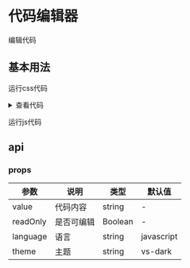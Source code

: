 <script setup>
  import { defineAsyncComponent } from 'vue';
  // import codeEditor from '../../../src/components/codeEditor/index.vue'
  const codeEditor = defineAsyncComponent(() =>
    import('../../../src/components/codeEditor/index.vue')
  );

const css = `.solarsys{
  width: 800px;
  height: 800px;;
  position: relative;
  margin: 0 auto;
  background-color: #000000;
  padding: 0;
  transform: scale(1);
}

/*太阳*/
.sun {
  left:357px;
  top:357px;
  height: 90px;
  width: 90px;
  background-color: rgb(248,107,35);
  border-radius: 50%;
  box-shadow: 5px 5px 10px rgb(248,107,35), -5px -5px 10px rgb(248,107,35), 5px -5px 10px rgb(248,107,35), -5px 5px 10px rgb(248,107,35);
  position: absolute;
  margin: 0;
}

/*水星*/
.mercury {
  left:337.5px;
  top:395px;
  height: 10px;
  width: 10px;
  background-color: rgb(166,138,56);
  border-radius: 50%;
  position: absolute;
  transform-origin: 62.5px 5px;
  animation: rotate 1.5s infinite linear;
}

/*水星轨道*/
.mercuryOrbit {
  left:342.5px;
  top:342.5px;
  height: 115px;
  width: 115px;
  background-color: transparent;
  border-radius: 50%;
  border-style: dashed;
  border-color: gray;
  position: absolute;
  border-width: 1px;
  margin: 0px;
  padding: 0px;
}

/*金星*/
.venus {
  left:309px;
  top:389px;
  height: 22px;
  width: 22px;
  background-color: rgb(246,157,97);
  border-radius: 50%;
  position: absolute;
  transform-origin: 91px 11px;
  animation: rotate 3.84s infinite linear;
}

/*金星轨道*/
.venusOrbit {
  left:320px;
  top:320px;
  height: 160px;
  width: 160px;
  background-color: transparent;
  border-radius: 50%;
  border-style: dashed;
  border-color: gray;
  position: absolute;
  border-width: 1px;
  /*margin: 100px;*/
  /*transform-origin: -75px -75px;*/
  /*animation: rotate 4s infinite linear;*/
  margin: 0px;
  padding: 0px;
}

/*地球*/
.earth {
  left:266.5px;
  top:391px;
  height: 18px;
  width: 18px;
  background-color: rgb(115,114,174);
  border-radius: 50%;
  position: absolute;
  transform-origin: 134px 9px;
  animation: rotate 6.25s infinite linear;
}

/*地球轨道*/
.earthOrbit {
  left:275px;
  top:275px;
  height: 250px;
  width: 250px;
  background-color: transparent;
  border-radius: 50%;
  border-style: dashed;
  border-color: gray;
  position: absolute;
  border-width: 1px;
  /*margin: 100px;*/
  /*transform-origin: -75px -75px;*/
  /*animation: rotate 4s infinite linear;*/
  margin: 0px;
  padding: 0px;
}

/*火星*/
.mars {
  left:222.5px;
  top:392.5px;
  height: 15px;
  width: 15px;
  background-color: rgb(140,119,63);
  border-radius: 50%;
  position: absolute;
  transform-origin: 177.5px 7.5px;
  animation: rotate 11.75s infinite linear;
}

/*火星轨道*/
.marsOrbit {
  left:230px;
  top:230px;
  height: 340px;
  width: 340px;
  background-color: transparent;
  border-radius: 50%;
  border-style: dashed;
  border-color: gray;
  position: absolute;
  border-width: 1px;
  /*margin: 100px;*/
  /*transform-origin: -75px -75px;*/
  /*animation: rotate 4s infinite linear;*/
  margin: 0px;
  padding: 0px;
}

/*木星*/
.jupiter {
  left:134px;
  top:379px;
  height: 42px;
  width: 42px;
  background-color: rgb(156,164,143);
  border-radius: 50%;
  position: absolute;
  transform-origin: 266px 21px;
  animation: rotate 74.04s infinite linear;
}

/*木星轨道*/
.jupiterOrbit {
  left:155px;
  top:155px;
  height: 490px;
  width: 490px;
  background-color: transparent;
  border-radius: 50%;
  border-style: dashed;
  border-color: gray;
  position: absolute;
  border-width: 1px;
  /*margin: 100px;*/
  /*transform-origin: -75px -75px;*/
  /*animation: rotate 4s infinite linear;*/
  margin: 0px;
  padding: 0px;
}

/*土星*/
.saturn {
  left:92px;
  top:387px;
  height: 26px;
  width: 26px;
  background-color: rgb(215,171,68);
  border-radius: 50%;
  position: absolute;
  transform-origin: 308px 13px;
  animation: rotate 183.92s infinite linear;
}

/*土星轨道*/
.saturnOrbit {
  left:105px;
  top:105px;
  height: 590px;
  width: 590px;
  background-color: transparent;
  border-radius: 50%;
  border-style: dashed;
  border-color: gray;
  position: absolute;
  border-width: 1px;
  /*margin: 100px;*/
  /*transform-origin: -75px -75px;*/
  /*animation: rotate 4s infinite linear;*/
  margin: 0px;
  padding: 0px;
}

/*天王星*/
.uranus {
  left:41.5px;
  top:386.5px;
  height: 27px;
  width: 27px;
  background-color: rgb(164,192,206);
  border-radius: 50%;
  position: absolute;
  transform-origin: 358.5px 13.5px;
  animation: rotate 524.46s infinite linear;
}

/*天王星轨道*/
.uranusOrbit {
  left:55px;
  top:55px;
  height: 690px;
  width: 690px;
  background-color: transparent;
  border-radius: 50%;
  border-style: dashed;
  border-color: gray;
  position: absolute;
  border-width: 1px;
  /*margin: 100px;*/
  /*transform-origin: -75px -75px;*/
  /*animation: rotate 4s infinite linear;*/
  margin: 0px;
  padding: 0px;
}

/*海王星*/
.neptune {
  left:10px;
  top:390px;
  height: 20px;
  width: 20px;
  background-color: rgb(133,136,180);
  border-radius: 50%;
  position: absolute;
  transform-origin: 390px 10px;
  animation: rotate 1028.76s infinite linear;
}

/*海王星轨道*/
.neptuneOrbit {
  left:20px;
  top:20px;
  height: 760px;
  width: 760px;
  background-color: transparent;
  border-radius: 50%;
  border-style: dashed;
  border-color: gray;
  position: absolute;
  border-width: 1px;
  /*margin: 100px;*/
  /*transform-origin: -75px -75px;*/
  /*animation: rotate 4s infinite linear;*/
  margin: 0px;
  padding: 0px;
}

@keyframes rotate {
  100% {
    transform: rotate(-360deg);
  }
}
`
 const js = `// Type source code in JavaScript here...
define('module',[],function()
{
  function test(s) {
    return s.replace(/[a-z$]oooo$/, 'bar');
  }

  return {
    main: alert(test("hello monarch world"))
  }
});`
</script>

# 代码编辑器

编辑代码

## 基本用法

运行css代码
<codeEditor style="height:500px" language="css" :value="css"></codeEditor>

<details>
  <summary>查看代码</summary>

```vue{4}
<template>
  <codeEditor style="height:500px" language="css" :value="css"></codeEditor>
</template>
<script setup>
  const css = `
    .box {
      width:150px;
      height:150px;
      background:#ff0000;
    }
  `

</script>
```

</details>

运行js代码
<codeEditor style="height:500px"   :value="js"></codeEditor>

## api

### props

| 参数     | 说明       | 类型    | 默认值     |
| -------- | ---------- | ------- | ---------- |
| value    | 代码内容   | string  | -          |
| readOnly | 是否可编辑 | Boolean | -          |
| language | 语言       | string  | javascript |
| theme    | 主题       | string  | vs-dark    |

